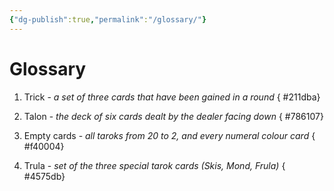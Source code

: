 ```yaml
---
{"dg-publish":true,"permalink":"/glossary/"}
---
```


# Glossary
1. Trick - *a set of three cards that have been gained in a round*
{ #211dba}

2. Talon - *the deck of six cards dealt by the dealer facing down*
{ #786107}

3. Empty cards - *all taroks from 20 to 2, and every numeral colour card*
{ #f40004}

4. Trula - *set of the three special tarok cards (Skis, Mond, Frula)*
{ #4575db}
